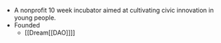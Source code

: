 - A nonprofit 10 week incubator aimed at cultivating civic innovation in young people.
- Founded
    - [[Dream[[DAO]]]]
